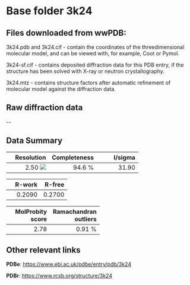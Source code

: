 # Base folder 3k24

## Files downloaded from wwPDB:

3k24.pdb and 3k24.cif - contain the coordinates of the threedimensional molecular model, and can be viewed with, for example, Coot or Pymol.

3k24-sf.cif - contains deposited diffraction data for this PDB entry, if the structure has been solved with X-ray or neutron crystallography.

3k24.mtz - contains structure factors after automatic refinement of molecular model against the diffraction data.

## Raw diffraction data

--<br> 

## Data Summary
|   | Resolution | Completeness| I/sigma |
|---|-------------:|----------------:|--------------:|
|   |2.50 <img src="https://latex.codecogs.com/svg.latex?{\mbox{\normalfont\AA}}"/>|94.6  %|<img width=50/>31.90|

|   | **R-work**| **R-free**   
|---|-------------:|----------------:|           
||0.2090|0.2700|

|   |**MolProbity<br>score**| **Ramachandran<br>outliers** 
|---|-------------:|----------------:|
||2.78|0.91 %|

## Other relevant links 
**PDBe**:  https://www.ebi.ac.uk/pdbe/entry/pdb/3k24
 
**PDBr**: https://www.rcsb.org/structure/3k24 

